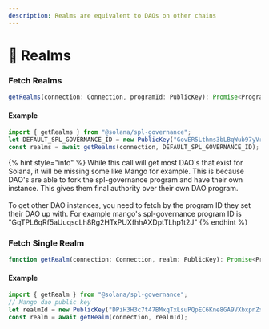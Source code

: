 ```yaml
---
description: Realms are equivalent to DAOs on other chains
---
```


# 🏰 Realms

### Fetch Realms

```typescript
getRealms(connection: Connection, programId: PublicKey): Promise<ProgramAccount[]>
```

#### Example

```javascript
import { getRealms } from "@solana/spl-governance";
let DEFAULT_SPL_GOVERNANCE_ID = new PublicKey("GovER5Lthms3bLBqWub97yVrMmEogzX7xNjdXpPPCVZw");
const realms = await getRealms(connection, DEFAULT_SPL_GOVERNANCE_ID);
```

{% hint style="info" %}
While this call will get most DAO's that exist for Solana, it will be missing some like Mango for example. This is because DAO's are able to fork the spl-governance program and have their own instance. This gives them final authority over their own DAO program. \
\
To get other DAO instances, you need to fetch by the program ID they set their DAO up with. For example mango's spl-governance program ID is "GqTPL6qRf5aUuqscLh8Rg2HTxPUXfhhAXDptTLhp1t2J"
{% endhint %}

### Fetch Single Realm

```typescript
function getRealm(connection: Connection, realm: PublicKey): Promise<ProgramAccount>// Fetch a single realm by realmId
```

#### Example

```typescript
import { getRealm } from "@solana/spl-governance";
// Mango dao public key
let realmId = new PublicKey("DPiH3H3c7t47BMxqTxLsuPQpEC6Kne8GA9VXbxpnZxFE");
const realm = await getRealm(connection, realmId);
```

